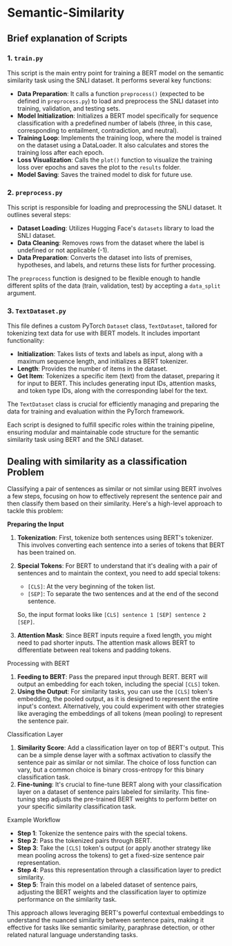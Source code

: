 # Semantic-Similarity



## Brief explanation of Scripts

### 1. `train.py`

This script is the main entry point for training a BERT model on the semantic similarity task using the SNLI dataset. It performs several key functions:

- **Data Preparation**: It calls a function `preprocess()` (expected to be defined in `preprocess.py`) to load and preprocess the SNLI dataset into training, validation, and testing sets.
- **Model Initialization**: Initializes a BERT model specifically for sequence classification with a predefined number of labels (three, in this case, corresponding to entailment, contradiction, and neutral).
- **Training Loop**: Implements the training loop, where the model is trained on the dataset using a DataLoader. It also calculates and stores the training loss after each epoch.
- **Loss Visualization**: Calls the `plot()` function to visualize the training loss over epochs and saves the plot to the `results` folder.
- **Model Saving**: Saves the trained model to disk for future use.

### 2. `preprocess.py`

This script is responsible for loading and preprocessing the SNLI dataset. It outlines several steps:

- **Dataset Loading**: Utilizes Hugging Face's `datasets` library to load the SNLI dataset.
- **Data Cleaning**: Removes rows from the dataset where the label is undefined or not applicable (-1).
- **Data Preparation**: Converts the dataset into lists of premises, hypotheses, and labels, and returns these lists for further processing.

The `preprocess` function is designed to be flexible enough to handle different splits of the data (train, validation, test) by accepting a `data_split` argument.

### 3. `TextDataset.py`

This file defines a custom PyTorch `Dataset` class, `TextDataset`, tailored for tokenizing text data for use with BERT models. It includes important functionality:

- **Initialization**: Takes lists of texts and labels as input, along with a maximum sequence length, and initializes a BERT tokenizer.
- **Length**: Provides the number of items in the dataset.
- **Get Item**: Tokenizes a specific item (text) from the dataset, preparing it for input to BERT. This includes generating input IDs, attention masks, and token type IDs, along with the corresponding label for the text.

The `TextDataset` class is crucial for efficiently managing and preparing the data for training and evaluation within the PyTorch framework.

Each script is designed to fulfill specific roles within the training pipeline, ensuring modular and maintainable code structure for the semantic similarity task using BERT and the SNLI dataset.

## Dealing with similarity as a classification Problem

Classifying a pair of sentences as similar or not similar using BERT involves a few steps, focusing on how to effectively represent the sentence pair and then classify them based on their similarity. Here's a high-level approach to tackle this problem:

**Preparing the Input**

1. **Tokenization**: First, tokenize both sentences using BERT's tokenizer. This involves converting each sentence into a series of tokens that BERT has been trained on.
2. **Special Tokens**: For BERT to understand that it's dealing with a pair of sentences and to maintain the context, you need to add special tokens:
    - `[CLS]`: At the very beginning of the token list.
    - `[SEP]`: To separate the two sentences and at the end of the second sentence.
    
    So, the input format looks like `[CLS] sentence 1 [SEP] sentence 2 [SEP]`.
    
3. **Attention Mask**: Since BERT inputs require a fixed length, you might need to pad shorter inputs. The attention mask allows BERT to differentiate between real tokens and padding tokens.

Processing with BERT

1. **Feeding to BERT**: Pass the prepared input through BERT. BERT will output an embedding for each token, including the special `[CLS]` token.
2. **Using the Output**: For similarity tasks, you can use the `[CLS]` token's embedding, the pooled output, as it is designed to represent the entire input's context. Alternatively, you could experiment with other strategies like averaging the embeddings of all tokens (mean pooling) to represent the sentence pair.

Classification Layer

1. **Similarity Score**: Add a classification layer on top of BERT's output. This can be a simple dense layer with a softmax activation to classify the sentence pair as similar or not similar. The choice of loss function can vary, but a common choice is binary cross-entropy for this binary classification task.
2. **Fine-tuning**: It's crucial to fine-tune BERT along with your classification layer on a dataset of sentence pairs labeled for similarity. This fine-tuning step adjusts the pre-trained BERT weights to perform better on your specific similarity classification task.

Example Workflow

- **Step 1**: Tokenize the sentence pairs with the special tokens.
- **Step 2**: Pass the tokenized pairs through BERT.
- **Step 3**: Take the `[CLS]` token's output (or apply another strategy like mean pooling across the tokens) to get a fixed-size sentence pair representation.
- **Step 4**: Pass this representation through a classification layer to predict similarity.
- **Step 5**: Train this model on a labeled dataset of sentence pairs, adjusting the BERT weights and the classification layer to optimize performance on the similarity task.

This approach allows leveraging BERT's powerful contextual embeddings to understand the nuanced similarity between sentence pairs, making it effective for tasks like semantic similarity, paraphrase detection, or other related natural language understanding tasks.
